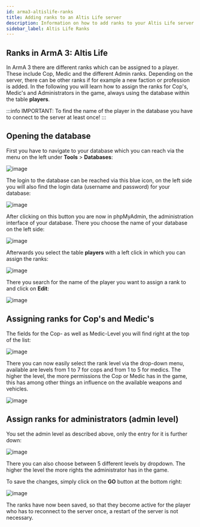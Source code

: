 ```yaml
---
id: arma3-altislife-ranks
title: Adding ranks to an Altis Life server
description: Information on how to add ranks to your Altis Life server from ZAP-Hosting - ZAP-Hosting.com documentation
sidebar_label: Altis Life Ranks
---
```



## Ranks in ArmA 3: Altis Life

In ArmA 3 there are different ranks which can be assigned to a player. These include Cop, Medic and the different Admin ranks.
Depending on the server, there can be other ranks if for example a new faction or profession is added.
In the following you will learn how to assign the ranks for Cop's, Medic's and Administrators in the game, always using the database within the table **players**.

:::info
IMPORTANT: To find the name of the player in the database you have to connect to the server at least once!
:::


## Opening the database

First you have to navigate to your database which you can reach via the menu on the left under **Tools** > **Databases**:

![image](https://user-images.githubusercontent.com/26007280/189706581-5fffa0f8-d0c1-45ed-b4d6-76f19399e735.png)

The login to the database can be reached via this blue icon, on the left side you will also find the login data (username and password) for your database:

![image](https://user-images.githubusercontent.com/26007280/189706605-529e4b10-c71b-4999-a798-c94729d1e911.png)


After clicking on this button you are now in phpMyAdmin, the administration interface of your database.
There you choose the name of your database on the left side:

![image](https://user-images.githubusercontent.com/26007280/189706633-4d2a70e4-fbc5-4d10-aaf0-969f8cb8db9b.png)

Afterwards you select the table **players** with a left click in which you can assign the ranks:


![image](https://user-images.githubusercontent.com/26007280/189706658-c7a1ab39-3a59-4270-a6b9-dedd2997c838.png)

There you search for the name of the player you want to assign a rank to and click on **Edit**:

![image](https://user-images.githubusercontent.com/26007280/189706681-21f1a902-9515-4570-9ab2-e5a62c69dfa7.png)


## Assigning ranks for Cop's and Medic's


The fields for the Cop- as well as Medic-Level you will find right at the top of the list:

![image](https://user-images.githubusercontent.com/26007280/189706714-71794d31-ea34-4a30-a351-9d403c36759b.png)

There you can now easily select the rank level via the drop-down menu, available are levels from 1 to 7 for cops and from 1 to 5 for medics.
The higher the level, the more permissions the Cop or Medic has in the game, this has among other things an influence on the available weapons and vehicles.

![image](https://user-images.githubusercontent.com/26007280/189706736-33c5a79c-6de3-4631-ab45-0a3ef24c7aa4.png)


## Assign ranks for administrators (admin level)

You set the admin level as described above, only the entry for it is further down:

![image](https://user-images.githubusercontent.com/26007280/189706765-e7d299a9-007c-44ef-9289-cfc54f83b474.png)

There you can also choose between 5 different levels by dropdown. The higher the level the more rights the administrator has in the game.


To save the changes, simply click on the **GO** button at the bottom right:

![image](https://user-images.githubusercontent.com/26007280/189706796-be3163db-dd44-4da6-8660-b7ea0237ea70.png)

The ranks have now been saved, so that they become active for the player who has to reconnect to the server once, a restart
of the server is not necessary.
